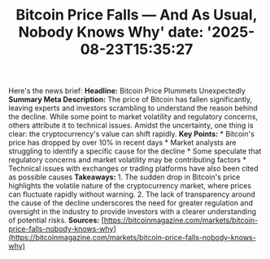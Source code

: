 ﻿---
title: "Bitcoin Price Falls — And As Usual, Nobody Knows Why'
date: '2025-08-23T15:35:27"
category: "Markets"
summary: ""
slug: "bitcoin price falls  and as usual nobody knows why"
source_urls:
  - "https://bitcoinmagazine.com/markets/bitcoin-price-falls-nobody-knows-why"
seo:
  title: "Bitcoin Price Falls — And As Usual, Nobody Knows Why | Hash n Hedge'
  description: '"
  keywords: ["news", "markets", "brief"]
---
Here's the news brief:  **Headline:** Bitcoin Price Plummets Unexpectedly  **Summary Meta Description:** The price of Bitcoin has fallen significantly, leaving experts and investors scrambling to understand the reason behind the decline. While some point to market volatility and regulatory concerns, others attribute it to technical issues. Amidst the uncertainty, one thing is clear: the cryptocurrency's value can shift rapidly.  **Key Points:**  * Bitcoin's price has dropped by over 10% in recent days * Market analysts are struggling to identify a specific cause for the decline * Some speculate that regulatory concerns and market volatility may be contributing factors * Technical issues with exchanges or trading platforms have also been cited as possible causes  **Takeaways:**  1. The sudden drop in Bitcoin's price highlights the volatile nature of the cryptocurrency market, where prices can fluctuate rapidly without warning. 2. The lack of transparency around the cause of the decline underscores the need for greater regulation and oversight in the industry to provide investors with a clearer understanding of potential risks.  **Sources:** [https://bitcoinmagazine.com/markets/bitcoin-price-falls-nobody-knows-why](https://bitcoinmagazine.com/markets/bitcoin-price-falls-nobody-knows-why) 

